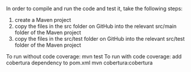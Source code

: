 In order to compile and run the code and test it, take the following steps:
1. create a Maven project
2. copy the files in the src folder on GitHub into the relevant src/main folder of the Maven project
3. copy the files in the src/test folder on GitHub into the relevant src/test folder of the Maven project

To run without code coverage:
mvn test
To run with code coverage:
add cobertura dependency to pom.xml
mvn cobertura:cobertura
